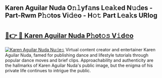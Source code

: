 ## Karen Aguilar Nuda O𝚗𝚕yf𝚊ns L𝚎a𝚔ed N𝚞𝚍es - Part-Rwm P𝚑𝚘tos Vi𝚍𝚎o - H𝚘𝚝 Part L𝚎a𝚔s URIog

# <h2><a href="http://kfccmu.oniu.top/?m=Karen+Aguilar+Nuda">🔗👉 🔴 Karen Aguilar Nuda P𝚑ot𝚘𝚜 V𝚒d𝚎o</a></h2>

[![Karen Aguilar Nuda Nu𝚍e𝚜](https://i.imgur.com/0qMVB7G.gif)](http://kfccmu.oniu.top/?m=Karen+Aguilar+Nuda)
Virtual content creator and entertainer Karen Aguilar Nuda, famed for publishing dance and lifestyle tutorials through popular dance moves and brief clips. Approachability and authenticity are the hallmarks of Karen Aguilar Nuda's public image, but the enigma of his private life continues to intrigue the public.  
